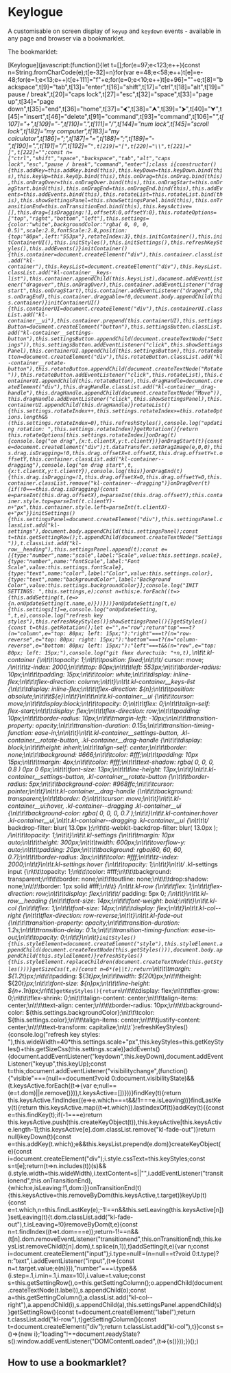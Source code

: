 # Keylogue
A customisable on screen display of `keyup` and `keydown` events - available in any page and browser via a bookmarklet.

The bookmarklet:

[Keylogue](javascript:(function(){let t=[];for(e=97;e<123;e++){const n=String.fromCharCode(e);t[e-32]=n}for(var e=48;e<58;e++)t[e]=e-48;for(e=1;e<13;e++)t[e+111]="f"+e;for(e=0;e<10;e++)t[e+96]=""+e;t[8]="backspace",t[9]="tab",t[13]="enter",t[16]="shift",t[17]="ctrl",t[18]="alt",t[19]="pause / break",t[20]="caps lock",t[27]="esc",t[32]="space",t[33]="page up",t[34]="page down",t[35]="end",t[36]="home",t[37]="⮜",t[38]="⮝",t[39]="⮞",t[40]="⮟",t[45]="insert",t[46]="delete",t[91]="command",t[93]="command",t[106]="*",t[107]="+",t[109]="-",t[110]=".",t[111]="/",t[144]="num lock",t[145]="scroll lock",t[182]="my computer",t[183]="my calculator",t[186]=";",t[187]="=",t[188]=";",t[189]="-",t[190]=".",t[191]="/",t[192]="`",t[219]="[",t[220]="\\",t[221]=" ]",t[222]="";const n=["ctrl","shift","space","backspace","tab","alt","caps lock","esc","pause / break","command","enter"];class i{constructor(){this.addKey=this.addKey.bind(this),this.keyDown=this.keyDown.bind(this),this.keyUp=this.keyUp.bind(this),this.onDrag=this.onDrag.bind(this),this.onDragOver=this.onDragOver.bind(this),this.onDragStart=this.onDragStart.bind(this),this.onDragEnd=this.onDragEnd.bind(this),this.addEvents=this.addEvents.bind(this),this.rotateList=this.rotateList.bind(this),this.showSettingsPanel=this.showSettingsPanel.bind(this),this.onTransitionEnd=this.onTransitionEnd.bind(this),this.keysActive=[],this.drag={isDragging:!1,offsetX:0,offsetY:0},this.rotateOptions=["top","right","bottom","left"],this.settings={color:"white",backgroundColor:"rgba( 0, 0, 0, 0.5)",scale:2.8,fontScale:2.8,position:{top:"80px",left:"553px"},rotateIndex:3},this.initContainer(),this.initContainerUI(),this.initStyles(),this.initSettings(),this.refreshKeyStyles(),this.addEvents()}initContainer(){this.container=document.createElement("div"),this.container.classList.add("kl-container"),this.keysList=document.createElement("div"),this.keysList.classList.add("kl-container__keys-list"),this.container.appendChild(this.keysList),document.addEventListener("dragover",this.onDragOver),this.container.addEventListener("dragstart",this.onDragStart),this.container.addEventListener("dragend",this.onDragEnd),this.container.draggable=!0,document.body.appendChild(this.container)}initContainerUI(){this.containerUI=document.createElement("div"),this.containerUI.classList.add("kl-container__ui"),this.container.prepend(this.containerUI),this.settingsButton=document.createElement("button"),this.settingsButton.classList.add("kl-container__settings-button"),this.settingsButton.appendChild(document.createTextNode("Settings")),this.settingsButton.addEventListener("click",this.showSettingsPanel),this.containerUI.appendChild(this.settingsButton),this.rotateButton=document.createElement("div"),this.rotateButton.classList.add("kl-container__rotate-button"),this.rotateButton.appendChild(document.createTextNode("Rotate")),this.rotateButton.addEventListener("click",this.rotateList),this.containerUI.appendChild(this.rotateButton),this.dragHandle=document.createElement("div"),this.dragHandle.classList.add("kl-container__drag-handle"),this.dragHandle.appendChild(document.createTextNode("Move")),this.dragHandle.addEventListener("click",this.showSettingsPanel),this.containerUI.appendChild(this.dragHandle)}rotateList(){this.settings.rotateIndex++,this.settings.rotateIndex>=this.rotateOptions.length&&(this.settings.rotateIndex=0),this.refreshStyles(),console.log("updating rotation: ",this.settings.rotateIndex)}getRotation(){return this.rotateOptions[this.settings.rotateIndex]}onDrag(t){console.log("on drag",{x:t.clientX,y:t.clientY})}onDragStart(t){const e=document.createElement("div");t.dataTransfer.setDragImage(e,0,0),this.drag.isDragging=!0,this.drag.offsetX=t.offsetX,this.drag.offsetY=t.offsetY,this.container.classList.add("kl-container--dragging"),console.log("on drag start",t,{x:t.clientX,y:t.clientY}),console.log(this)}onDragEnd(t){this.drag.isDragging=!1,this.drag.offsetX=0,this.drag.offsetY=0,this.container.classList.remove("kl-container--dragging")}onDragOver(t){if(!0===this.drag.isDragging){const e=parseInt(this.drag.offsetX),n=parseInt(this.drag.offsetY);this.container.style.top=parseInt(t.clientY)-n+"px",this.container.style.left=parseInt(t.clientX)-e+"px"}}initSettings(){this.settingsPanel=document.createElement("div"),this.settingsPanel.classList.add("kl-settings"),document.body.appendChild(this.settingsPanel);const t=this.getSettingRow();t.appendChild(document.createTextNode("Settings")),t.classList.add("kl-row__heading"),this.settingsPanel.append(t);const e=[{type:"number",name:"scale",label:"Scale",value:this.settings.scale},{type:"number",name:"fontScale",label:"Font Scale",value:this.settings.fontScale},{type:"text",name:"color",label:"Color",value:this.settings.color},{type:"text",name:"backgroundColor",label:"Background Color",value:this.settings.backgroundColor}];console.log("INIT SETTINGS: ",this.settings,e);const n=this;e.forEach((t=>{this.addSetting(t,(e=>{n.onUpdateSetting(t.name,e)}))}))}onUpdateSetting(t,e){this.settings[t]=e,console.log("onUpdateSetting, ",t,e),console.log("refresh key styles"),this.refreshKeyStyles()}showSettingsPanel(){}getStyles(){const t=this.getRotation();let e="",n="row";return"top"===t?(n="column",e="top: 80px; left: 15px;"):"right"===t?(n="row-reverse",e="top: 80px; right: 15px;"):"bottom"===t?(n="column-reverse",e="bottom: 80px; left: 15px;"):"left"===t&&(n="row",e="top: 80px; left: 15px;"),console.log("git fkex durectuib: "+n,t),`\n\t\t.kl-container {\n\t\t\topacity: 1;\n\t\t\tposition: fixed;\n\t\t\t/* cursor: move; */\n\t\t\tz-index: 2000;\n\t\t\ttop: 80px;\n\t\t\tleft: 553px;\n\t\t\tborder-radius: 10px;\n\t\t\tpadding: 15px;\n\t\t\tcolor: white;\n\t\t\tdisplay: inline-flex;\n\t\t\tflex-direction: column;\n\t\t}\n\t\t.kl-container__keys-list {\n\t\t\tdisplay: inline-flex;\n\t\t\tflex-direction: ${n};\n\t\t\tposition: absolute;\n\t\t\t${e}\n\t\t}\n\t\t\n\t\t.kl-container__ui {\n\t\t\tcursor: move;\n\t\t\tdisplay:block;\n\t\t\topacity: 0;\n\t\t\tflex: 0;\n\t\t\talign-self: flex-start;\n\t\t\tdisplay: flex;\n\t\t\tflex-direction: row;\n\t\t\tpadding: 10px;\n\t\t\tborder-radius: 10px;\n\t\t\tmargin-left: -10px;\n\n\t\t\ttransition-property: opacity;\n\t\t\ttransition-duration: 0.15s;\n\t\t\ttransition-timing-function: ease-in;\n\n\t\t}\n\t\t.kl-container__settings-button, .kl-container__rotate-button, .kl-container__drag-handle {\n\t\t\tdisplay: block;\n\t\t\theight: inherit;\n\t\t\talign-self: center;\n\t\t\tborder: none;\n\t\t\tbackground: #666;\n\t\t\tcolor: #fff;\n\t\t\tpadding: 10px 15px;\n\t\t\tmargin: 4px;\n\t\t\tcolor: #fff;\n\t\t\ttext-shadow: rgba( 0, 0, 0, 0.8 ) 0px 0 6px;\n\t\t\tfont-size: 13px;\n\t\t\tline-height: 13px;\n\t\t}\n\t\t.kl-container__settings-button, .kl-container__rotate-button {\n\t\t\tborder-radius: 5px;\n\t\t\tbackground-color: #968ffc;\n\t\t\tcursor: pointer;\n\t\t}\n\t\t.kl-container__drag-handle {\n\t\t\tbackground: transparent;\n\t\t\tborder: 0;\n\t\t\tcursor: move;\n\t\t}\n\t\t.kl-container__ui:hover, .kl-container--dragging .kl-container__ui {\n\t\t\tbackground-color: rgba( 0, 0, 0, 0.7 );\n\t\t}\n\t\t.kl-container:hover .kl-container__ui,\n\t\t.kl-container--dragging .kl-container__ui {\n\t\t\t/* backdrop-filter: blur( 13.0px );\n\t\t\t-webkit-backdrop-filter: blur( 13.0px ); */\n\t\t\topacity: 1;\n\t\t}\n\t\t.kl-settings {\n\t\t\tmargin: 10px auto;\n\t\t\theight: 300px;\n\t\t\twidth: 600px;\n\t\t\toverflow-y: auto;\n\t\t\tpadding: 20px;\n\t\t\tbackground: rgba(60, 60, 60, 0.7);\n\t\t\tborder-radius: 3px;\n\t\t\tcolor: #fff;\n\t\t\tz-index: 2000;\n\t\t}\n\t\t.kl-settings:hover {\n\t\t\topacity: 1;\n\t\t}\n\t\t/* .kl-settings input {\n\t\t\topacity: 1;\n\t\t\tcolor: #fff;\n\t\t\tbackground: transparent;\n\t\t\tborder: none;\n\t\t\toutline: none;\n\t\t\tdrop:shadow: none;\n\t\t\tborder: 1px solid #fff;\n\t\t} */\n\t\t.kl-row {\n\t\t\tflex: 1;\n\t\t\tflex-direction: row;\n\t\t\tdisplay: flex;\n\t\t\t/* padding: 5px 0; */\n\t\t}\n\t\t.kl-row__heading {\n\t\t\tfont-size: 14px;\n\t\t\tfont-weight: bold;\n\t\t}\n\t\t.kl-col {\n\t\t\tflex: 1;\n\t\t\tfont-size: 14px;\n\t\t\tdisplay: flex;\n\t\t}\n\t\t.kl-col--right {\n\t\t\tflex-direction: row-reverse;\n\t\t}\n\t\t.kl-fade-out {\n\t\t\ttransition-property: opacity;\n\t\t\ttransition-duration: 1.2s;\n\t\t\ttransition-delay: 0.1s;\n\t\t\ttransition-timing-function: ease-in-out;\n\t\t\topacity: 0;\n\t\t}\n\n\t`}initStyles(){this.styleElement=document.createElement("style"),this.styleElement.appendChild(document.createTextNode(this.getStyles())),document.body.appendChild(this.styleElement)}refreshStyles(){this.styleElement.replaceChildren(document.createTextNode(this.getStyles()))}getSizeCss(t,e){const n=6*(e||t);return`\n\t\t\tmargin: ${1.2*t}px;\n\t\t\tpadding: ${3*t}px;\n\t\t\twidth: ${20*t}px;\n\t\t\theight: ${20*t}px;\n\t\t\tfont-size: ${n}px;\n\t\t\tline-height: ${n+.1*n}px;\n\t\t`}getKeyStyles(){return`\n\t\t\tdisplay: flex;\n\t\t\tflex-grow: 0;\n\t\t\tflex-shrink: 0;\n\t\t\talign-content: center;\n\t\t\talign-items: center;\n\t\t\ttext-align: center;\n\t\t\tborder-radius: 10px;\n\t\t\tbackground-color: ${this.settings.backgroundColor};\n\t\t\tcolor: ${this.settings.color};\n\t\t\talign-items: center;\n\t\t\tjustify-content: center;\n\t\t\ttext-transform: capitalize;\n\t\t`}refreshKeyStyles(){console.log("refresh key styles: "),this.wideWidth=40*this.settings.scale+"px",this.keyStyles=this.getKeyStyles()+this.getSizeCss(this.settings.scale)}addEvents(){document.addEventListener("keydown",this.keyDown),document.addEventListener("keyup",this.keyUp);const t=this;document.addEventListener("visibilitychange",(function(){"visible"===(null==document?void 0:document.visibilityState)&&(t.keysActive.forEach((t=>{var e;null==(e=t.dom)||e.remove()})),t.keysActive=[])}))}findKey(t){return this.keysActive.findIndex((e=>e.which===t&&!1===e.isLeaving))}findLastKey(t){return this.keysActive.map((t=>t.which)).lastIndexOf(t)}addKey(t){{const e=this.findKey(t);if(-1===e)return this.keysActive.push(this.createKeyObject(t)),this.keysActive[this.keysActive.length-1];this.keysActive[e].dom.classList.remove("kl-fade-out")}return null}keyDown(t){const e=this.addKey(t.which);e&&this.keysList.prepend(e.dom)}createKeyObject(e){const i=document.createElement("div");i.style.cssText=this.keyStyles;const s=t[e];return(t=>n.includes(t))(s)&&(i.style.width=this.wideWidth),i.textContent=s||"",i.addEventListener("transitionend",this.onTransitionEnd),{which:e,isLeaving:!1,dom:i}}onTransitionEnd(t){this.keysActive=this.removeByDom(this.keysActive,t.target)}keyUp(t){const e=t.which,n=this.findLastKey(e);-1!==n&&this.setLeaving(this.keysActive[n])}setLeaving(t){t.dom.classList.add("kl-fade-out"),t.isLeaving=!0}removeByDom(t,e){const n=t.findIndex((t=>t.dom===e));return-1!==n&&(t[n].dom.removeEventListener("transitionend",this.onTransitionEnd),this.keysList.removeChild(t[n].dom),t.splice(n,1)),t}addSetting(t,e){var n;const i=document.createElement("input");i.type=null!=(n=null==t?void 0:t.type)?n:"text",i.addEventListener("input",(t=>{const n=t.target.value;e(n)})),"number"===i.type&&(i.step=.1,i.min=.1,i.max=10),i.value=t.value;const s=this.getSettingRow(),o=this.getSettingColumn();o.appendChild(document.createTextNode(t.label)),s.appendChild(o);const a=this.getSettingColumn();a.classList.add("kl-col--right"),a.appendChild(i),s.appendChild(a),this.settingsPanel.appendChild(s)}getSettingRow(){const t=document.createElement("label");return t.classList.add("kl-row"),t}getSettingColumn(){const t=document.createElement("div");return t.classList.add("kl-col"),t}}const s=()=>{new i};"loading"!==document.readyState?s():window.addEventListener("DOMContentLoaded",(t=>{s()}));})();)

## How to use a bookmarklet?